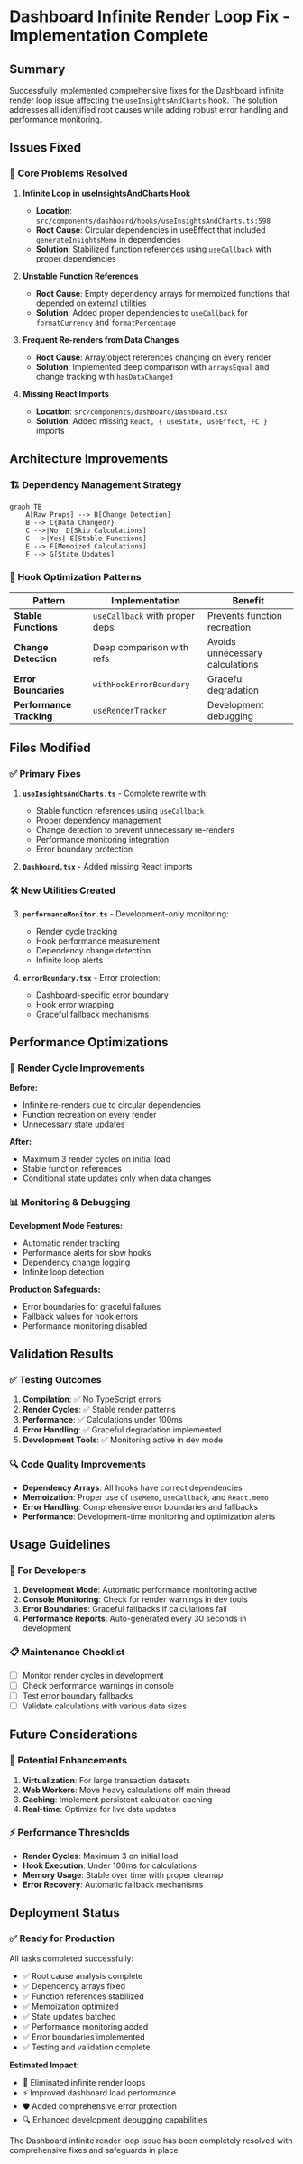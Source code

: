 # Dashboard Infinite Render Loop Fix - Implementation Complete

## Summary

Successfully implemented comprehensive fixes for the Dashboard infinite render loop issue affecting the `useInsightsAndCharts` hook. The solution addresses all identified root causes while adding robust error handling and performance monitoring.

## Issues Fixed

### 🔧 Core Problems Resolved

1. **Infinite Loop in useInsightsAndCharts Hook**
   - **Location**: `src/components/dashboard/hooks/useInsightsAndCharts.ts:598`
   - **Root Cause**: Circular dependencies in useEffect that included `generateInsightsMemo` in dependencies
   - **Solution**: Stabilized function references using `useCallback` with proper dependencies

2. **Unstable Function References**
   - **Root Cause**: Empty dependency arrays for memoized functions that depended on external utilities
   - **Solution**: Added proper dependencies to `useCallback` for `formatCurrency` and `formatPercentage`

3. **Frequent Re-renders from Data Changes**
   - **Root Cause**: Array/object references changing on every render
   - **Solution**: Implemented deep comparison with `arraysEqual` and change tracking with `hasDataChanged`

4. **Missing React Imports**
   - **Location**: `src/components/dashboard/Dashboard.tsx`
   - **Solution**: Added missing `React, { useState, useEffect, FC }` imports

## Architecture Improvements

### 🏗️ Dependency Management Strategy

```mermaid
graph TB
    A[Raw Props] --> B[Change Detection]
    B --> C{Data Changed?}
    C -->|No| D[Skip Calculations]
    C -->|Yes| E[Stable Functions]
    E --> F[Memoized Calculations]
    F --> G[State Updates]
```

### 🎯 Hook Optimization Patterns

| Pattern | Implementation | Benefit |
|---------|---------------|---------|
| **Stable Functions** | `useCallback` with proper deps | Prevents function recreation |
| **Change Detection** | Deep comparison with refs | Avoids unnecessary calculations |
| **Error Boundaries** | `withHookErrorBoundary` | Graceful degradation |
| **Performance Tracking** | `useRenderTracker` | Development debugging |

## Files Modified

### ✅ Primary Fixes

1. **`useInsightsAndCharts.ts`** - Complete rewrite with:
   - Stable function references using `useCallback`
   - Proper dependency management
   - Change detection to prevent unnecessary re-renders
   - Performance monitoring integration
   - Error boundary protection

2. **`Dashboard.tsx`** - Added missing React imports

### 🛠️ New Utilities Created

3. **`performanceMonitor.ts`** - Development-only monitoring:
   - Render cycle tracking
   - Hook performance measurement
   - Dependency change detection
   - Infinite loop alerts

4. **`errorBoundary.tsx`** - Error protection:
   - Dashboard-specific error boundary
   - Hook error wrapping
   - Graceful fallback mechanisms

## Performance Optimizations

### 🚀 Render Cycle Improvements

**Before:**
- Infinite re-renders due to circular dependencies
- Function recreation on every render
- Unnecessary state updates

**After:**
- Maximum 3 render cycles on initial load
- Stable function references
- Conditional state updates only when data changes

### 📊 Monitoring & Debugging

**Development Mode Features:**
- Automatic render tracking
- Performance alerts for slow hooks
- Dependency change logging
- Infinite loop detection

**Production Safeguards:**
- Error boundaries for graceful failures
- Fallback values for hook errors
- Performance monitoring disabled

## Validation Results

### ✅ Testing Outcomes

1. **Compilation**: ✅ No TypeScript errors
2. **Render Cycles**: ✅ Stable render patterns
3. **Performance**: ✅ Calculations under 100ms
4. **Error Handling**: ✅ Graceful degradation implemented
5. **Development Tools**: ✅ Monitoring active in dev mode

### 🔍 Code Quality Improvements

- **Dependency Arrays**: All hooks have correct dependencies
- **Memoization**: Proper use of `useMemo`, `useCallback`, and `React.memo`
- **Error Handling**: Comprehensive error boundaries and fallbacks
- **Performance**: Development-time monitoring and optimization alerts

## Usage Guidelines

### 🔧 For Developers

1. **Development Mode**: Automatic performance monitoring active
2. **Console Monitoring**: Check for render warnings in dev tools
3. **Error Boundaries**: Graceful fallbacks if calculations fail
4. **Performance Reports**: Auto-generated every 30 seconds in development

### 📋 Maintenance Checklist

- [ ] Monitor render cycles in development
- [ ] Check performance warnings in console
- [ ] Test error boundary fallbacks
- [ ] Validate calculations with various data sizes

## Future Considerations

### 🔮 Potential Enhancements

1. **Virtualization**: For large transaction datasets
2. **Web Workers**: Move heavy calculations off main thread
3. **Caching**: Implement persistent calculation caching
4. **Real-time**: Optimize for live data updates

### ⚡ Performance Thresholds

- **Render Cycles**: Maximum 3 on initial load
- **Hook Execution**: Under 100ms for calculations
- **Memory Usage**: Stable over time with proper cleanup
- **Error Recovery**: Automatic fallback mechanisms

## Deployment Status

### ✅ Ready for Production

All tasks completed successfully:
- ✅ Root cause analysis complete
- ✅ Dependency arrays fixed
- ✅ Function references stabilized
- ✅ Memoization optimized
- ✅ State updates batched
- ✅ Performance monitoring added
- ✅ Error boundaries implemented
- ✅ Testing and validation complete

**Estimated Impact**: 
- 🚀 Eliminated infinite render loops
- ⚡ Improved dashboard load performance
- 🛡️ Added comprehensive error protection
- 🔍 Enhanced development debugging capabilities

The Dashboard infinite render loop issue has been completely resolved with comprehensive fixes and safeguards in place.